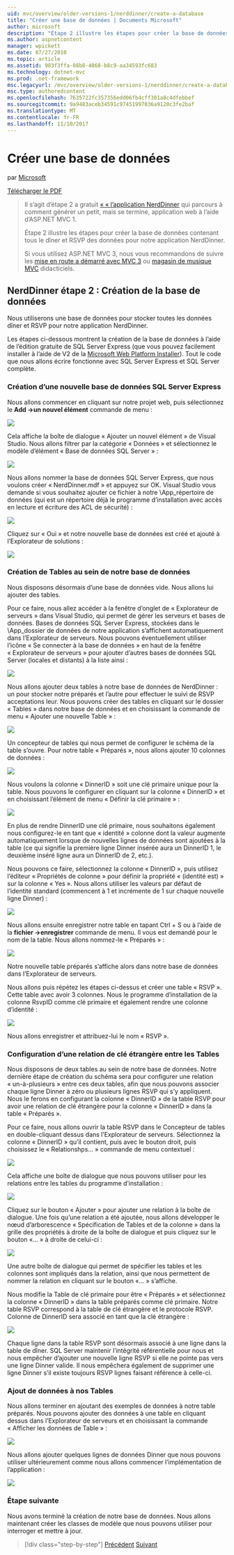 ```yaml
---
uid: mvc/overview/older-versions-1/nerddinner/create-a-database
title: "Créer une base de données | Documents Microsoft"
author: microsoft
description: "Étape 2 illustre les étapes pour créer la base de données contenant tous le dîner et RSVP des données pour notre application NerdDinner."
ms.author: aspnetcontent
manager: wpickett
ms.date: 07/27/2010
ms.topic: article
ms.assetid: 983f3ffa-08b8-4868-b8c9-aa34593fc683
ms.technology: dotnet-mvc
ms.prod: .net-framework
msc.legacyurl: /mvc/overview/older-versions-1/nerddinner/create-a-database
msc.type: authoredcontent
ms.openlocfilehash: 7635722fc357356edd06fb4cff301a8c4dfebbef
ms.sourcegitcommit: 9a9483aceb34591c97451997036a9120c3fe2baf
ms.translationtype: MT
ms.contentlocale: fr-FR
ms.lasthandoff: 11/10/2017
---
```

<a name="create-a-database"></a>Créer une base de données
====================
par [Microsoft](https://github.com/microsoft)

[Télécharger le PDF](http://aspnetmvcbook.s3.amazonaws.com/aspnetmvc-nerdinner_v1.pdf)

> Il s’agit d’étape 2 a gratuit [« « l’application NerdDinner](introducing-the-nerddinner-tutorial.md) qui parcours à comment générer un petit, mais se termine, application web à l’aide d’ASP.NET MVC 1.
> 
> Étape 2 illustre les étapes pour créer la base de données contenant tous le dîner et RSVP des données pour notre application NerdDinner.
> 
> Si vous utilisez ASP.NET MVC 3, nous vous recommandons de suivre les [mise en route a démarré avec MVC 3](../../older-versions/getting-started-with-aspnet-mvc3/cs/intro-to-aspnet-mvc-3.md) ou [magasin de musique MVC](../../older-versions/mvc-music-store/mvc-music-store-part-1.md) didacticiels.


## <a name="nerddinner-step-2-creating-the-database"></a>NerdDinner étape 2 : Création de la base de données

Nous utiliserons une base de données pour stocker toutes les données dîner et RSVP pour notre application NerdDinner.

Les étapes ci-dessous montrent la création de la base de données à l’aide de l’édition gratuite de SQL Server Express (que vous pouvez facilement installer à l’aide de V2 de la [Microsoft Web Platform Installer](https://www.microsoft.com/web/downloads/platform.aspx)). Tout le code que nous allons écrire fonctionne avec SQL Server Express et SQL Server complète.

### <a name="creating-a-new-sql-server-express-database"></a>Création d’une nouvelle base de données SQL Server Express

Nous allons commencer en cliquant sur notre projet web, puis sélectionnez le **Add -&gt;un nouvel élément** commande de menu :

![](create-a-database/_static/image1.png)

Cela affiche la boîte de dialogue « Ajouter un nouvel élément » de Visual Studio. Nous allons filtrer par la catégorie « Données » et sélectionnez le modèle d’élément « Base de données SQL Server » :

![](create-a-database/_static/image2.png)

Nous allons nommer la base de données SQL Server Express, que nous voulons créer « NerdDinner.mdf » et appuyez sur OK. Visual Studio vous demande si vous souhaitez ajouter ce fichier à notre \App\_répertoire de données (qui est un répertoire déjà le programme d’installation avec accès en lecture et écriture des ACL de sécurité) :

![](create-a-database/_static/image3.png)

Cliquez sur « Oui » et notre nouvelle base de données est créé et ajouté à l’Explorateur de solutions :

![](create-a-database/_static/image4.png)

### <a name="creating-tables-within-our-database"></a>Création de Tables au sein de notre base de données

Nous disposons désormais d’une base de données vide. Nous allons lui ajouter des tables.

Pour ce faire, nous allez accéder à la fenêtre d’onglet de « Explorateur de serveurs » dans Visual Studio, qui permet de gérer les serveurs et bases de données. Bases de données SQL Server Express, stockées dans le \App\_dossier de données de notre application s’affichent automatiquement dans l’Explorateur de serveurs. Nous pouvons éventuellement utiliser l’icône « Se connecter à la base de données » en haut de la fenêtre « Explorateur de serveurs » pour ajouter d’autres bases de données SQL Server (locales et distants) à la liste ainsi :

![](create-a-database/_static/image5.png)

Nous allons ajouter deux tables à notre base de données de NerdDinner : un pour stocker notre préparés et l’autre pour effectuer le suivi de RSVP acceptations leur. Nous pouvons créer des tables en cliquant sur le dossier « Tables » dans notre base de données et en choisissant la commande de menu « Ajouter une nouvelle Table » :

![](create-a-database/_static/image6.png)

Un concepteur de tables qui nous permet de configurer le schéma de la table s’ouvre. Pour notre table « Préparés », nous allons ajouter 10 colonnes de données :

![](create-a-database/_static/image7.png)

Nous voulons la colonne « DinnerID » soit une clé primaire unique pour la table. Nous pouvons le configurer en cliquant sur la colonne « DinnerID » et en choisissant l’élément de menu « Définir la clé primaire » :

![](create-a-database/_static/image8.png)

En plus de rendre DinnerID une clé primaire, nous souhaitons également nous configurez-le en tant que « identité » colonne dont la valeur augmente automatiquement lorsque de nouvelles lignes de données sont ajoutées à la table (ce qui signifie la première ligne Dinner insérée aura un DinnerID 1, le deuxième inséré ligne aura un DinnerID de 2, etc.).

Nous pouvons ce faire, sélectionnez la colonne « DinnerID », puis utilisez l’éditeur « Propriétés de colonne » pour définir la propriété « (identité est) » sur la colonne « Yes ». Nous allons utiliser les valeurs par défaut de l’identité standard (commencent à 1 et incrémente de 1 sur chaque nouvelle ligne Dinner) :

![](create-a-database/_static/image9.png)

Nous allons ensuite enregistrer notre table en tapant Ctrl + S ou à l’aide de la **fichier -&gt;enregistrer** commande de menu. Il vous est demandé pour le nom de la table. Nous allons nommez-le « Préparés » :

![](create-a-database/_static/image10.png)

Notre nouvelle table préparés s’affiche alors dans notre base de données dans l’Explorateur de serveurs.

Nous allons puis répétez les étapes ci-dessus et créer une table « RSVP ». Cette table avec avoir 3 colonnes. Nous le programme d’installation de la colonne RsvpID comme clé primaire et également rendre une colonne d’identité :

![](create-a-database/_static/image11.png)

Nous allons enregistrer et attribuez-lui le nom « RSVP ».

### <a name="setting-up-a-foreign-key-relationship-between-tables"></a>Configuration d’une relation de clé étrangère entre les Tables

Nous disposons de deux tables au sein de notre base de données. Notre dernière étape de création du schéma sera pour configurer une relation « un-à-plusieurs » entre ces deux tables, afin que nous pouvons associer chaque ligne Dinner à zéro ou plusieurs lignes RSVP qui s’y appliquent. Nous le ferons en configurant la colonne « DinnerID » de la table RSVP pour avoir une relation de clé étrangère pour la colonne « DinnerID » dans la table « Préparés ».

Pour ce faire, nous allons ouvrir la table RSVP dans le Concepteur de tables en double-cliquant dessus dans l’Explorateur de serveurs. Sélectionnez la colonne « DinnerID » qu’il contient, puis avec le bouton droit, puis choisissez le « Relationshps... » commande de menu contextuel :

![](create-a-database/_static/image12.png)

Cela affiche une boîte de dialogue que nous pouvons utiliser pour les relations entre les tables du programme d’installation :

![](create-a-database/_static/image13.png)

Cliquez sur le bouton « Ajouter » pour ajouter une relation à la boîte de dialogue. Une fois qu’une relation a été ajoutée, nous allons développer le nœud d’arborescence « Spécification de Tables et de la colonne » dans la grille des propriétés à droite de la boîte de dialogue et puis cliquez sur le bouton «... » à droite de celui-ci :

![](create-a-database/_static/image14.png)

Une autre boîte de dialogue qui permet de spécifier les tables et les colonnes sont impliqués dans la relation, ainsi que nous permettent de nommer la relation en cliquant sur le bouton «... » s’affiche.

Nous modifie la Table de clé primaire pour être « Préparés » et sélectionnez la colonne « DinnerID » dans la table préparés comme clé primaire. Notre table RSVP correspond à la table de clé étrangère et le protocole RSVP. Colonne de DinnerID sera associé en tant que la clé étrangère :

![](create-a-database/_static/image15.png)

Chaque ligne dans la table RSVP sont désormais associé à une ligne dans la table de dîner. SQL Server maintenir l’intégrité référentielle pour nous et nous empêcher d’ajouter une nouvelle ligne RSVP si elle ne pointe pas vers une ligne Dinner valide. Il nous empêchera également de supprimer une ligne Dinner s’il existe toujours RSVP lignes faisant référence à celle-ci.

### <a name="adding-data-to-our-tables"></a>Ajout de données à nos Tables

Nous allons terminer en ajoutant des exemples de données à notre table préparés. Nous pouvons ajouter des données à une table en cliquant dessus dans l’Explorateur de serveurs et en choisissant la commande « Afficher les données de Table » :

![](create-a-database/_static/image16.png)

Nous allons ajouter quelques lignes de données Dinner que nous pouvons utiliser ultérieurement comme nous allons commencer l’implémentation de l’application :

![](create-a-database/_static/image17.png)

### <a name="next-step"></a>Étape suivante

Nous avons terminé la création de notre base de données. Nous allons maintenant créer les classes de modèle que nous pouvons utiliser pour interroger et mettre à jour.

>[!div class="step-by-step"]
[Précédent](create-a-new-aspnet-mvc-project.md)
[Suivant](build-a-model-with-business-rule-validations.md)
